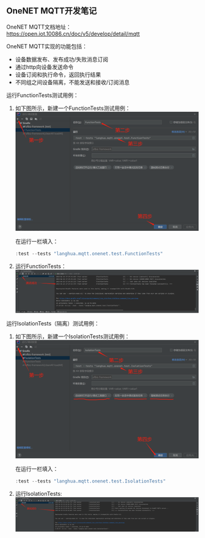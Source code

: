 ## OneNET MQTT开发笔记

OneNET MQTT文档地址：
https://open.iot.10086.cn/doc/v5/develop/detail/mqtt

OneNET MQTT实现的功能包括：
  * 设备数据发布、发布成功/失败消息订阅
  * 通过http向设备发送命令
  * 设备订阅和执行命令，返回执行结果
  * 不同组之间设备隔离，不能发送和接收/订阅消息

运行FunctionTests测试用例：
1. 如下图所示，新建一个FunctionTests测试用例：
   ![新建FunctionTests测试用例](images/onenet_FuntionTests.png)

   在运行一栏填入：
   ```gradle
   :test --tests "langhua.mqtt.onenet.test.FunctionTests"
   ```

2. 运行FunctionTests：
   ![运行FunctionTests测试用例](images/onenet_FuntionTests_success.png)

运行IsolationTests（隔离）测试用例：
1. 如下图所示，新建一个IsolationTests测试用例：
   ![新建IsolationTests测试用例](images/onenet_IsolationTests.png)

   在运行一栏填入：
   ```gradle
   :test --tests "langhua.mqtt.onenet.test.IsolationTests"
   ```

2. 运行IsolationTests:
   ![运行IsolationTests测试用例](images/onenet_IsolationTests_success.png)